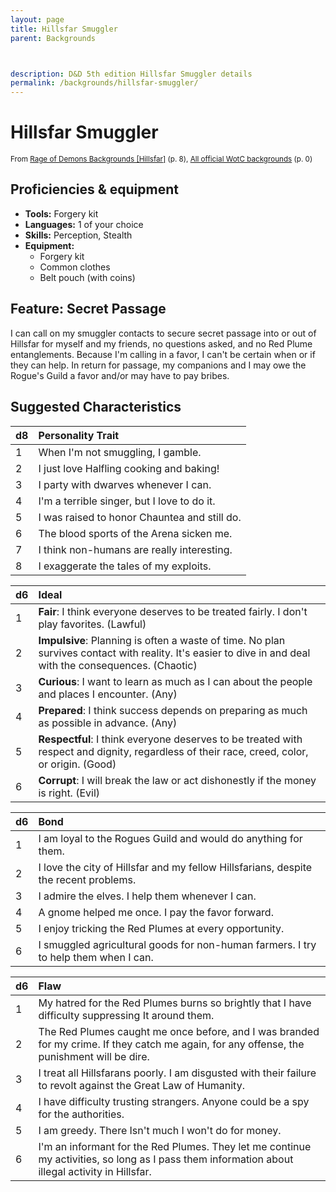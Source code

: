 ```yaml
---
layout: page
title: Hillsfar Smuggler
parent: Backgrounds



description: D&D 5th edition Hillsfar Smuggler details
permalink: /backgrounds/hillsfar-smuggler/
---
```

# Hillsfar Smuggler

<small>From <a target="_blank" href="https://dndadventurersleague.org/wp-content/uploads/2015/07/Hillsfar-Regional-Character-Options.pdf">Rage of Demons Backgrounds [Hillsfar]</a> (p. 8), <a target="_blank" href="https://flapkan.com/faq#What-is-the-source-All-official-WotC-backgrounds-and-how-does-it-work">All official WotC backgrounds</a> (p. 0)</small>


## Proficiencies & equipment

- **Tools:** Forgery kit
- **Languages:** 1 of your choice
- **Skills:** Perception, Stealth
- **Equipment:** 
  - Forgery kit
  - Common clothes
  - Belt pouch (with coins)

## Feature: Secret Passage


I can call on my smuggler contacts to secure secret passage into or out of Hillsfar for myself and my friends, no questions asked, and no Red Plume entanglements. Because I'm calling in a favor, I can't be certain when or if they can help. In return for passage, my companions and I may owe the Rogue's Guild a favor and/or may have to pay bribes.

## Suggested Characteristics


| d8 | Personality Trait |
|:----------------------------|:------------------|
| 1 | When I'm not smuggling, I gamble. |
| 2 | I just love Halfling cooking and baking! |
| 3 | I party with dwarves whenever I can. |
| 4 | I'm a terrible singer, but I love to do it. |
| 5 | I was raised to honor Chauntea and still do. |
| 6 | The blood sports of the Arena sicken me. |
| 7 | I think non-humans are really interesting. |
| 8 | I exaggerate the tales of my exploits. |

| d6 | Ideal |
|:----------------------------|:------|
| 1 | **Fair**: I think everyone deserves to be treated fairly. I don't play favorites. (Lawful) |
| 2 | **Impulsive**: Planning is often a waste of time. No plan survives contact with reality. It's easier to dive in and deal with the consequences. (Chaotic) |
| 3 | **Curious**: I want to learn as much as I can about the people and places I encounter. (Any) |
| 4 | **Prepared**: I think success depends on preparing as much as possible in advance. (Any) |
| 5 | **Respectful**: I think everyone deserves to be treated with respect and dignity, regardless of their race, creed, color, or origin. (Good) |
| 6 | **Corrupt**: I will break the law or act dishonestly if the money is right. (Evil) |

| d6 | Bond |
|:----------------------------|:------------------|
| 1 | I am loyal to the Rogues Guild and would do anything for them. |
| 2 | I love the city of Hillsfar and my fellow Hillsfarians, despite the recent problems. |
| 3 | I admire the elves. I help them whenever I can. |
| 4 | A gnome helped me once. I pay the favor forward. |
| 5 | I enjoy tricking the Red Plumes at every opportunity. |
| 6 | I smuggled agricultural goods for non-human farmers. I try to help them when I can. |

| d6 | Flaw |
|:----------------------------|:------------------|
| 1 | My hatred for the Red Plumes burns so brightly that I have difficulty suppressing It around them. |
| 2 | The Red Plumes caught me once before, and I was branded for my crime. If they catch me again, for any offense, the punishment will be dire. |
| 3 | I treat all Hillsfarans poorly. I am disgusted with their failure to revolt against the Great Law of Humanity. |
| 4 | I have difficulty trusting strangers. Anyone could be a spy for the authorities. |
| 5 | I am greedy. There Isn't much I won't do for money. |
| 6 | I'm an informant for the Red Plumes. They let me continue my activities, so long as I pass them information about illegal activity in Hillsfar. |